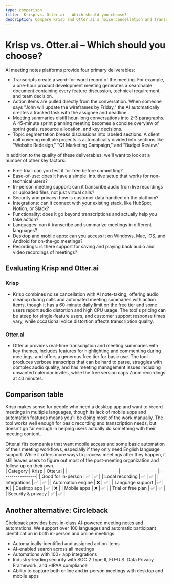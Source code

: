 ```yaml
---
type: comparison
title:  Krisp vs. Otter.ai – Which should you choose?
description: Compare Krisp and Otter.ai's noise cancellation and transcription features, plus discover Circleback as an alternative solution for your audio needs.
---
```


# Krisp vs. Otter.ai – Which should you choose?  
AI meeting notes platforms provide four primary deliverables:  
  
* Transcripts create a word-for-word record of the meeting. For example, a one-hour product development meeting generates a searchable document containing every feature discussion, technical requirement, and team decision.  
* Action items are pulled directly from the conversation. When someone says "John will update the wireframes by Friday," the AI automatically creates a tracked task with the assignee and deadline.  
* Meeting summaries distill hour-long conversations into 2-3 paragraphs. A 45-minute sprint planning meeting becomes a concise overview of sprint goals, resource allocation, and key decisions.  
* Topic segmentation breaks discussions into labeled sections. A client call covering multiple projects is automatically divided into sections like "Website Redesign," "Q1 Marketing Campaign," and "Budget Review."  
  
In addition to the quality of these deliverables, we'll want to look at a number of other key factors:  
  
* Free trial: can you test it for free before committing?  
* Ease-of-use: does it have a simple, intuitive setup that works for non-technical users?  
* In-person meeting support: can it transcribe audio from live recordings or uploaded files, not just virtual calls?  
* Security and privacy: how is customer data handled on the platform?  
* Integrations: can it connect with your existing stack, like HubSpot, Notion, or Slack?  
* Functionality: does it go beyond transcriptions and actually help you take action?  
* Languages: can it transcribe and summarize meetings in different languages?  
* Desktop and mobile apps: can you access it on Windows, Mac, iOS, and Android for on-the-go meetings?  
* Recordings: is there support for saving and playing back audio and video recordings of meetings?    
## Evaluating Krisp and Otter.ai  
### Krisp
* Krisp combines noise cancellation with AI note-taking, offering audio cleanup during calls and automated meeting summaries with action items, though it has a 60-minute daily limit on the free tier and some users report audio distortion and high CPU usage. The tool's pricing can be steep for single-feature users, and customer support response times vary, while occasional voice distortion affects transcription quality.

### Otter.ai
* Otter.ai provides real-time transcription and meeting summaries with key themes, includes features for highlighting and commenting during meetings, and offers a generous free tier for basic use. The tool produces verbose transcripts that can be hard to parse, struggles with complex audio quality, and has meeting management issues including unwanted calendar invites, while the free version caps Zoom recordings at 40 minutes.  
## Comparison table    
Krisp makes sense for people who need a desktop app and want to record meetings in multiple languages, though its lack of mobile apps and automation features means you'll be doing most of the work manually. The tool works well enough for basic recording and transcription needs, but doesn't go far enough in helping users actually do something with their meeting content.

Otter.ai fits companies that want mobile access and some basic automation of their meeting workflows, especially if they only need English language support. While it offers more ways to process meetings after they happen, it still leaves users to figure out most of the post-meeting organization and follow-up on their own.  
| Category                | Krisp            | Otter.ai         |
|-------------------------|------------------|------------------|
| Good for in-person      | ✅               | ✅               |
| Local recording         | ✅               | ✅               |
| Integrations            | ✅               | ✅               |
| Automation engine       | ❌               | ✅               |
| Language support        | ✅               | ❌               |
| Desktop app             | ✅               | ❌               |
| Mobile apps             | ❌               | ✅               |
| Trial or free plan      | ✅               | ✅               |
| Security & privacy      | ✅               | ✅               |  
## Another alternative: Circleback  
Circleback provides best-in-class AI-powered meeting notes and automations. We support over 100 languages and automatic participant identification in both in-person and online meetings.  
  
* Automatically-identified and assigned action items  
* AI-enabled search across all meetings  
* Automations with 100+ app integrations  
* Industry-leading security with SOC 2 Type II, EU-U.S. Data Privacy Framework, and HIPAA compliance  
* Ability to capture both online and in-person meetings with desktop and mobile apps  